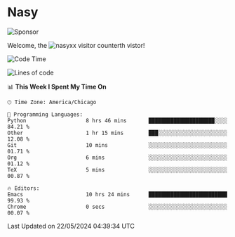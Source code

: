 # Nasy

<!--
<p align="center">
<img height="200" src="https://github-readme-stats.vercel.app/api?username=nasyxx&count_private=true&show_icons=true&theme=dracula&include_all_commits=true"/>
<img height="200" src="https://github-readme-stats.vercel.app/api/top-langs/?username=nasyxx&theme=dracula&hide=html,jupyter+notebook&count_private=true&show_icons=true"/>
</p>

  
----------------
-->

![Sponsor](https://img.shields.io/static/v1.svg?label=Sponsor&message=%E2%9D%A4&logo=GitHub&style=flat&color=pink)
 
Welcome, the ![nasyxx visitor counter](https://count.getloli.com/get/@nasyxx?theme=rule34)th vistor!
 
<!--START_SECTION:waka-->
![Code Time](http://img.shields.io/badge/Code%20Time-4%2C462%20hrs%2021%20mins-blue)

![Lines of code](https://img.shields.io/badge/From%20Hello%20World%20I%27ve%20Written-6.3%20million%20lines%20of%20code-blue)

📊 **This Week I Spent My Time On** 

```text
🕑︎ Time Zone: America/Chicago

💬 Programming Languages: 
Python                   8 hrs 46 mins       █████████████████████░░░░   84.21 % 
Other                    1 hr 15 mins        ███░░░░░░░░░░░░░░░░░░░░░░   12.08 % 
Git                      10 mins             ░░░░░░░░░░░░░░░░░░░░░░░░░   01.71 % 
Org                      6 mins              ░░░░░░░░░░░░░░░░░░░░░░░░░   01.12 % 
TeX                      5 mins              ░░░░░░░░░░░░░░░░░░░░░░░░░   00.87 % 

🔥 Editors: 
Emacs                    10 hrs 24 mins      █████████████████████████   99.93 % 
Chrome                   0 secs              ░░░░░░░░░░░░░░░░░░░░░░░░░   00.07 % 
```


 Last Updated on 22/05/2024 04:39:34 UTC
<!--END_SECTION:waka-->

<!-- ![visitors](https://visitor-badge.laobi.icu/badge?page_id=nasyxx.nasyxx) -->
